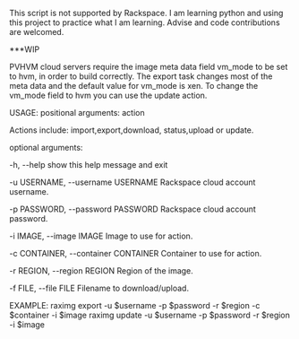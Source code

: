 This script is not supported by Rackspace. I am learning python and using this project to practice what I am learning. Advise and code contributions are welcomed.

***WIP

PVHVM cloud servers require the image meta data field vm_mode to be set to hvm, in order to build correctly. The export task changes most of the meta data and the default value for vm_mode is xen. To change the vm_mode field to hvm you can use the update action.

USAGE:
positional arguments:
  action

Actions include: import,export,download, status,upload or update.

optional arguments:

  -h, --help            show this help message and exit

  -u USERNAME, --username USERNAME
                        Rackspace cloud account username.

  -p PASSWORD, --password PASSWORD
                        Rackspace cloud account password.

  -i IMAGE, --image IMAGE
                        Image to use for action.

  -c CONTAINER, --container CONTAINER
                        Container to use for action.

  -r REGION, --region REGION
                        Region of the image.

  -f FILE, --file FILE  Filename to download/upload.

EXAMPLE:
raximg export -u $username -p $password -r $region -c $container -i $image
raximg update -u $username -p $password -r $region -i $image
